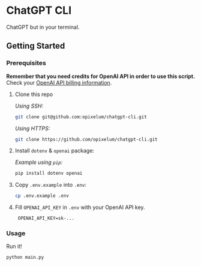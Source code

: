 # ChatGPT CLI

ChatGPT but in your terminal.

## Getting Started

### Prerequisites

**Remember that you need credits for OpenAI API in order to use this script.**
Check your
[OpenAI API billing information](https://platform.openai.com/account/billing).

1. Clone this repo

   *Using SSH:*

   ```bash
   git clone git@github.com:opixelum/chatgpt-cli.git
   ```

   *Using HTTPS:*

   ```bash
   git clone https://github.com/opixelum/chatgpt-cli.git
   ```

2. Install `dotenv` & `openai` package:

   *Example using `pip`:*

   ```bash
   pip install dotenv openai
   ```

3. Copy `.env.example` into `.env`:

    ```bash
    cp .env.example .env
    ```

4. Fill `OPENAI_API_KEY` in `.env` with your OpenAI API key.

   ```text
    OPENAI_API_KEY=sk-...
    ```

### Usage

Run it!

 ```bash
 python main.py
 ```
